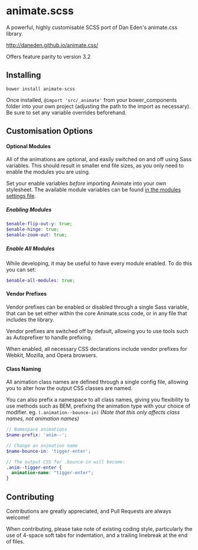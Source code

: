 # animate.scss

A powerful, highly customisable SCSS port of Dan Eden's animate.css library.

http://daneden.github.io/animate.css/

Offers feature parity to version 3.2


## Installing

```bower install animate-scss```

Once installed, ```@import 'src/_animate'``` from your bower_components folder into your own project (adjusting the path to the import as necessary). Be sure to set any variable overrides beforehand.


## Customisation Options

#### Optional Modules

All of the animations are optional, and easily switched on and off using Sass
variables. This should result in smaller end file sizes, as you only need to enable the modules
you are using.

Set your enable variables _before_ importing Animate into your own stylesheet. The available module variables can be found [in the modules settings file](https://github.com/benhodgson87/animate.scss/blob/master/src/settings/_modules.scss).

##### Enabling Modules
```scss
$enable-flip-out-y: true;
$enable-hinge: true;
$enable-zoom-out: true;
```

##### Enable All Modules
While developing, it may be useful to have every module enabled. To do this you can set:
```scss
$enable-all-modules: true;
```


#### Vendor Prefixes

Vendor prefixes can be enabled or disabled through a single Sass variable, that
can be set either within the core Animate.scss code, or in any file that includes
the library.

Vendor prefixes are switched off by default, allowing you to use tools such as
Autoprefixer to handle prefixing.

When enabled, all necessary CSS declarations include vendor prefixes for Webkit,
Mozilla, and Opera browsers.


#### Class Naming

All animation class names are defined through a single config file, allowing you
to alter how the output CSS classes are named.

You can also prefix a namespace to all class names, giving you flexibility to use
methods such as BEM, prefixing the animation type with your choice of modifier.
eg. ```(.animation--bounce-in)``` _(Note that this only affects class names, not animation names)_

```scss
// Namespace animations
$name-prefix: 'anim--';

// Change an animation name
$name-bounce-in: 'tigger-enter';

// The output CSS for .bounce-in will become:
.anim--tigger-enter {
  animation-name: "tigger-enter";
}
```


## Contributing

Contributions are greatly appreciated, and Pull Requests are always welcome!

When contributing, please take note of existing coding style, particularly the
use of 4-space soft tabs for indentation, and a trailing linebreak at the end of
files.
